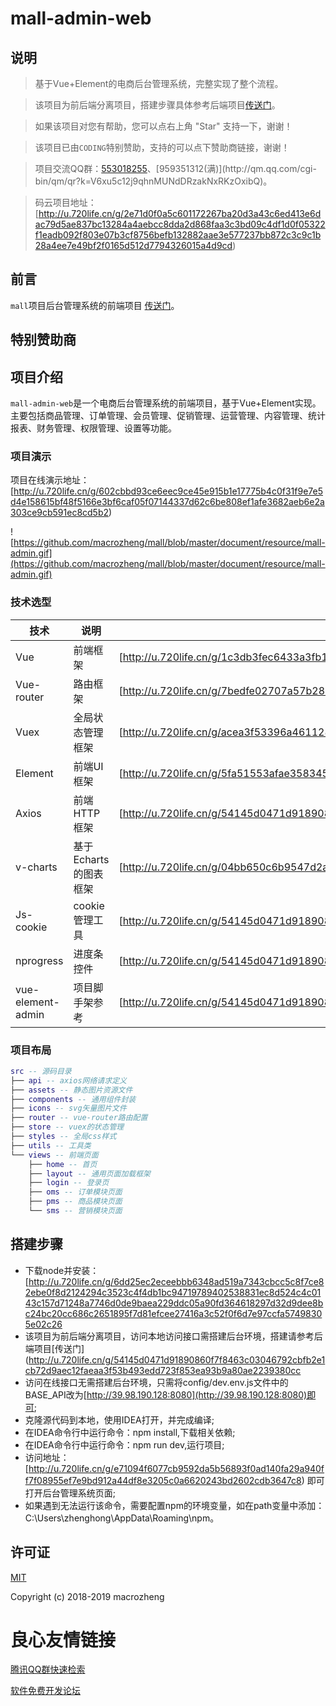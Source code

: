 # mall-admin-web

## 说明

> 基于Vue+Element的电商后台管理系统，完整实现了整个流程。

> 该项目为前后端分离项目，搭建步骤具体参考后端项目[传送门](https://github.com/macrozheng/mall)。

> 如果该项目对您有帮助，您可以点右上角 "Star" 支持一下，谢谢！

> 该项目已由`CODING`特别赞助，支持的可以点下赞助商链接，谢谢！

> 项目交流QQ群：[553018255](http://qm.qq.com/cgi-bin/qm/qr?k=M5Edq2TiJL_ShcOEeYjwcmdGmq4zZrd_)、[959351312(满)](http://qm.qq.com/cgi-bin/qm/qr?k=V6xu5c12j9qhnMUNdDRzakNxRKzOxibQ)。

> 码云项目地址：[http://u.720life.cn/g/2e71d0f0a5c601172267ba20d3a43c6ed413e6dac79d5ae837bc13284a4aebcc8dda2d868faa3c3bd09c4df1d0f05322f1eadb092f803e07b3cf8756befb132882aae3e577237bb872c3c9c1b28a4ee7e49bf2f0165d512d7794326015a4d9cd) 

## 前言

`mall`项目后台管理系统的前端项目
[传送门](https://github.com/macrozheng/mall)。

## 特别赞助商

 
 
   
  
 

## 项目介绍

`mall-admin-web`是一个电商后台管理系统的前端项目，基于Vue+Element实现。
主要包括商品管理、订单管理、会员管理、促销管理、运营管理、内容管理、统计报表、财务管理、权限管理、设置等功能。

### 项目演示

项目在线演示地址：[http://u.720life.cn/g/602cbbd93ce6eec9ce45e915b1e17775b4c0f31f9e7e5d4e158615bf48f5166e3bf6caf05f07144337d62c6be808ef1afe3682aeb6e2a303ce9cb591ec8cd5b2)   

![https://github.com/macrozheng/mall/blob/master/document/resource/mall-admin.gif](https://github.com/macrozheng/mall/blob/master/document/resource/mall-admin.gif)

### 技术选型

技术 | 说明 | 官网
----|----|----
Vue | 前端框架 | [http://u.720life.cn/g/1c3db3fec6433a3fb191bb48af91f3bb58506fe6fda7fee3bc588c5d923330e1c904bf70386b6091645a6f5ab81d3fdd) 
Vue-router | 路由框架 | [http://u.720life.cn/g/7bedfe02707a57b283aa65bf169b40682a747d47f5d654d0391ab02f5151f6a03c3ab5f7e085ce9133be51985f7a94f79719da142a24b88fbb6c7b6a243cc67d) 
Vuex | 全局状态管理框架 | [http://u.720life.cn/g/acea3f53396a46112876052cae0a3648c5a594267fbc558f22b31edb28156520f4932623b796052b99ffb6574ddfbab4) 
Element | 前端UI框架 | [http://u.720life.cn/g/5fa51553afae358345e9f20b5a6e741523048e74b4ab81a1119ff03e2a07a7154ba078769a1a29225192a35e1a18c9deec19dc418558328a3ac42e304a77cc3e) 
Axios | 前端HTTP框架 | [http://u.720life.cn/g/54145d0471d91890860f7f8463c030466f36394fcc65d84c36d6a174db10c95c9163df79a39202f44f7dc6d929540394ae045d22ba45c27e27c684750d8aaf89) 
v-charts | 基于Echarts的图表框架 | [http://u.720life.cn/g/04bb650c6b9547d2ac7f61bed3e715035cf29f6075d5c54d9b717103eaed057bea64138fb017dc16412506e31d9f98005867a7a7996d69717f2e8bbe9d216724) 
Js-cookie | cookie管理工具 | [http://u.720life.cn/g/54145d0471d91890860f7f8463c0304601a18a0a98543c227ccab0f66e611f00e60f5a3254a2e9a1676de9767237f3683d242dd739f61d59533d26bb1f27bb30def8466b3c044e17c50697bfa474e520) 
nprogress | 进度条控件 | [http://u.720life.cn/g/54145d0471d91890860f7f8463c0304621051bfe8a14df709920d1b59773b4a178cbb80671632dcda64a40ff135fc618e5eaf957774ec611aee5322d925b7e23adfbd89c4f07e6bfb0890271546c30aa) 
vue-element-admin | 项目脚手架参考 | [http://u.720life.cn/g/54145d0471d91890860f7f8463c0304603c6efa7d0c1ce77680f5b6f938bd6cef34ff16f07f41bac24a733d838a1bd0f9561a816bb01de15270e8843b8eab9dcec7a7e86efe4a39715502c262eecdd9ffe381e236b0cb705f760f24dfcbe3afd) 

### 项目布局

``` lua
src -- 源码目录
├── api -- axios网络请求定义
├── assets -- 静态图片资源文件
├── components -- 通用组件封装
├── icons -- svg矢量图片文件
├── router -- vue-router路由配置
├── store -- vuex的状态管理
├── styles -- 全局css样式
├── utils -- 工具类
└── views -- 前端页面
    ├── home -- 首页
    ├── layout -- 通用页面加载框架
    ├── login -- 登录页
    ├── oms -- 订单模块页面
    ├── pms -- 商品模块页面
    └── sms -- 营销模块页面
```

## 搭建步骤
- 下载node并安装：[http://u.720life.cn/g/6dd25ec2eceebbb6348ad519a7343cbcc5c8f7ce82ebe0f8d2124294c3523c4f4db1bc94719789402538831ec8d524c4c0143c157d71248a7746d0de9baea229ddc05a90fd364618297d32d9dee8bc24bc20cc686c2651895f7d81efcee27416a3c52f0f6d7e97ccfa57498305e02c26 
- 该项目为前后端分离项目，访问本地访问接口需搭建后台环境，搭建请参考后端项目[传送门](http://u.720life.cn/g/54145d0471d91890860f7f8463c03046792cbfb2e1cb72d9aec12faeaa3f53b493edd723f853ea93b9a80ae2239380cc 
- 访问在线接口无需搭建后台环境，只需将config/dev.env.js文件中的BASE_API改为[http://39.98.190.128:8080](http://39.98.190.128:8080)即可;
- 克隆源代码到本地，使用IDEA打开，并完成编译;
- 在IDEA命令行中运行命令：npm install,下载相关依赖;
- 在IDEA命令行中运行命令：npm run dev,运行项目;
- 访问地址：[http://u.720life.cn/g/e71094f6077cb9592da5b56893f0ad140fa29a940ff7f08955ef7e9bd912a44df8e3205c0a6620243bd2602cdb3647c8)  即可打开后台管理系统页面;
- 如果遇到无法运行该命令，需要配置npm的环境变量，如在path变量中添加：C:\Users\zhenghong\AppData\Roaming\npm。

## 许可证

[MIT](http://u.720life.cn/g/54145d0471d91890860f7f8463c03046792cbfb2e1cb72d9aec12faeaa3f53b4f9efd9a81e2cdd5b348c56cc4067ca311dc77a05aaa34ab032a2e40ae5bae915) 

Copyright (c) 2018-2019 macrozheng



 # 良心友情链接

[腾讯QQ群快速检索](http://u.720life.cn/s/8cf73f7c)

[软件免费开发论坛](http://u.720life.cn/s/bbb01dc0)